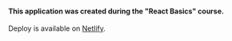 #### This application was created during the "React Basics" course.

Deploy is available on [Netlify](https://primo-react-1.netlify.com).
